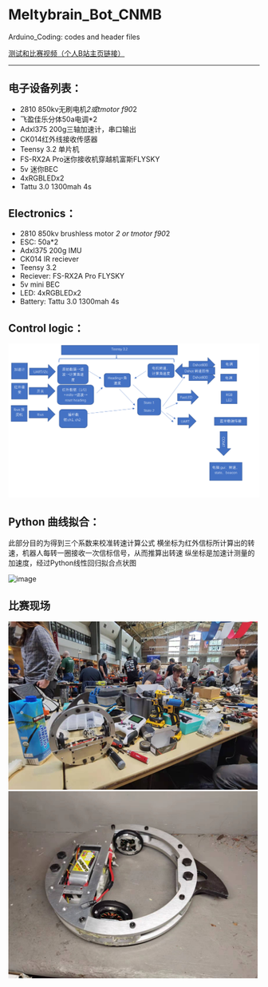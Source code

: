 # Meltybrain_Bot_CNMB
Arduino_Coding: codes and header files

[测试和比赛视频（个人B站主页链接）](https://space.bilibili.com/3836113/video)
*************
## 电子设备列表：
* 2810 850kv无刷电机*2或tmotor f90*2
* 飞盈佳乐分体50a电调*2
* Adxl375 200g三轴加速计，串口输出
* CK014红外线接收传感器
* Teensy 3.2 单片机
* FS-RX2A Pro迷你接收机穿越机富斯FLYSKY
* 5v 迷你BEC
* 4xRGBLEDx2
* Tattu 3.0 1300mah 4s

## Electronics：
* 2810 850kv brushless motor *2 or tmotor f90*2
* ESC: 50a*2
* Adxl375 200g IMU
* CK014 IR reciever
* Teensy 3.2 
* Reciever: FS-RX2A Pro FLYSKY
* 5v mini BEC
* LED: 4xRGBLEDx2
* Battery: Tattu 3.0 1300mah 4s

## Control logic：
<img src="Documentations/map.PNG" width="800">

## Python 曲线拟合：
此部分目的为得到三个系数来校准转速计算公式
横坐标为红外信标所计算出的转速，机器人每转一圈接收一次信标信号，从而推算出转速
纵坐标是加速计测量的加速度，经过Python线性回归拟合点状图

![image](https://user-images.githubusercontent.com/64048267/183519794-784a3272-f966-4dce-a281-990ac1a16b9b.png)

## 比赛现场
<img src="Documentations/bot1.jpg" width="500">
<img src="Documentations/bot2.jpg" width="500">

